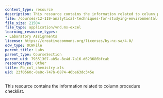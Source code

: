 ```yaml
---
content_type: resource
description: This resource contains the information related to column procedure checklist.
file: /courses/12-119-analytical-techniques-for-studying-environmental-and-geologic-samples-spring-2011/22f0560c0e8c747b087446be63dc345e_Pb_col_chemistry.xls
file_size: 21504
file_type: application/vnd.ms-excel
learning_resource_types:
- Laboratory Assignments
license: https://creativecommons.org/licenses/by-nc-sa/4.0/
ocw_type: OCWFile
parent_title: Labs
parent_type: CourseSection
parent_uid: 79351307-ab5a-8e4d-7a16-d623686bfcab
resourcetype: Other
title: Pb_col_chemistry.xls
uid: 22f0560c-0e8c-747b-0874-46be63dc345e
---
```

This resource contains the information related to column procedure checklist.